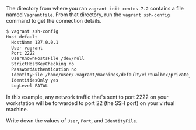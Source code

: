 The directory from where you ran `vagrant init centos-7.2` contains a file named <code class="file-path">Vagrantfile</code>. From that directory, run the `vagrant ssh-config` command to get the connection details.

```bash
$ vagrant ssh-config
Host default
  HostName 127.0.0.1
  User vagrant
  Port 2222
  UserKnownHostsFile /dev/null
  StrictHostKeyChecking no
  PasswordAuthentication no
  IdentityFile /home/user/.vagrant/machines/default/virtualbox/private_key
  IdentitiesOnly yes
  LogLevel FATAL
```

In this example, any network traffic that's sent to port 2222 on your workstation will be forwarded to port 22 (the SSH port) on your virtual machine.

Write down the values of `User`, `Port`, and `IdentityFile`.
